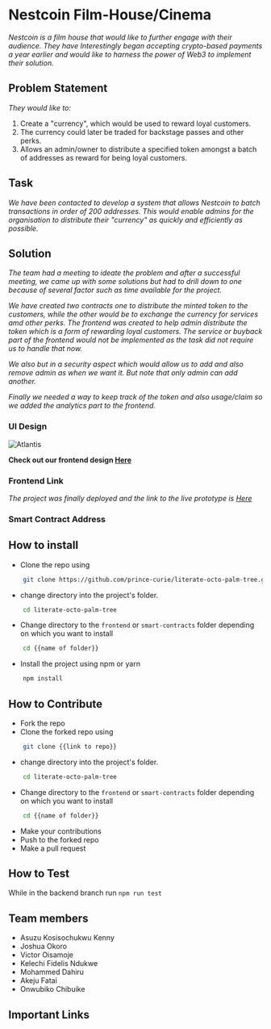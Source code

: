 # Nestcoin Film-House/Cinema

_Nestcoin is a film house that would like to further engage with their audience. They have Interestingly began accepting crypto-based payments a year earlier and would like to harness the power of Web3 to implement their solution._

## Problem Statement

_They would like to:_
1. Create a "currency", which would be used to reward loyal customers. 
2. The currency could later be traded for backstage passes and other perks.
3. Allows an admin/owner to distribute a specified token amongst a batch of addresses as reward for being loyal customers.

## Task
_We have been contacted to develop a system that allows Nestcoin to batch transactions in order of 200 addresses. This would enable admins for the organisation to distribute their "currency" as quickly and efficiently as possible._

## Solution

_The team had a meeting to ideate the problem and after a successful meeting, we came up with some solutions but had to drill down to one because of several factor such as time available for the project._

_We have created two contracts one to distribute the minted token to the customers, while the other would be to exchange the currency for services amd other perks.
The frontend was created to help admin distribute the token which is a form of rewarding loyal customers. The service or buyback part of the frontend would not be implemented as the task did not require us to handle that now._

_We also but in a security aspect which would allow us to add and also remove admin as when we want it. But note that only admin can add another._

_Finally we needed a way to keep track of the token and also usage/claim so we added the analytics part to the frontend._


### UI Design

![Atlantis](https://user-images.githubusercontent.com/19577206/162528321-94ec4f4e-b9f4-4814-bbcd-bbb4bac96607.JPG)

__Check out our frontend design [Here](https://www.figma.com/file/DY7ZEUHLnt5tiVwwI1n08q/Atlantics?node-id=5501%3A2)__

### Frontend Link

_The project was finally deployed and the link to the live prototype is [Here](https://literate-octo-palm-tree-e3z8kzzyl-prince-curie.vercel.app/)_

### Smart Contract Address


<!-- 
## Technologies
- React
- Solidity
- Mocha
- Chai -->

## How to install
- Clone the repo using
```bash
    git clone https://github.com/prince-curie/literate-octo-palm-tree.git
```
- change directory into the project's folder.
```bash
    cd literate-octo-palm-tree
```
- Change directory to the `frontend` or `smart-contracts` folder depending on which you want to install
```bash
    cd {{name of folder}}
```
- Install the project using npm or yarn
```bash
    npm install
```

## How to Contribute
- Fork the repo
- Clone the forked repo using
```bash
    git clone {{link to repo}}
```
- change directory into the project's folder.
```bash
    cd literate-octo-palm-tree
```
- Change directory to the `frontend` or `smart-contracts` folder depending on which you want to install
```bash
    cd {{name of folder}}
```
- Make your contributions
- Push to the forked repo
- Make a pull request

## How to Test
While in the backend branch run `npm run test`

## Team members
- Asuzu Kosisochukwu Kenny
- Joshua Okoro
- Victor Oisamoje
- Kelechi Fidelis Ndukwe
- Mohammed Dahiru
- Akeju Fatai
- Onwubiko Chibuike

## Important Links

